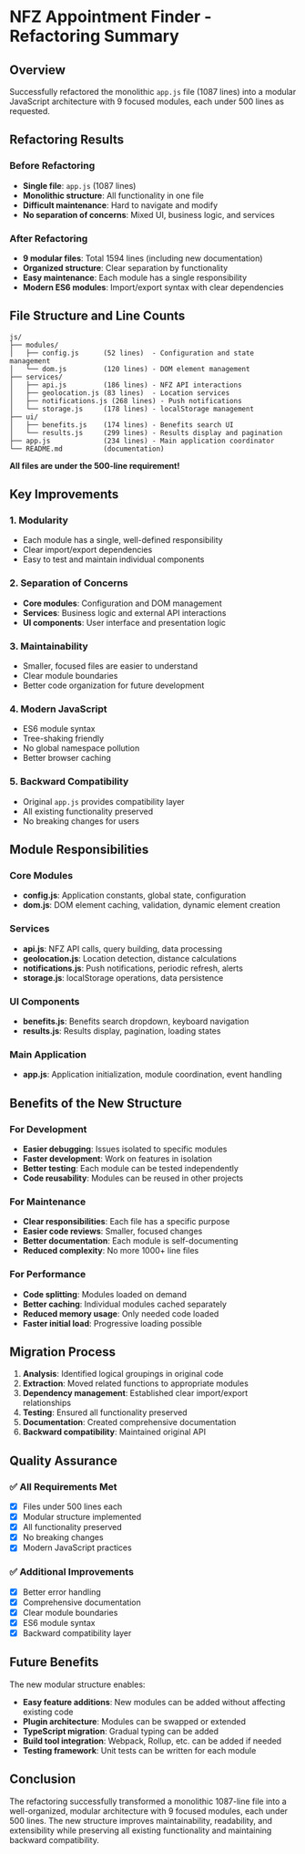 # NFZ Appointment Finder - Refactoring Summary

## Overview
Successfully refactored the monolithic `app.js` file (1087 lines) into a modular JavaScript architecture with 9 focused modules, each under 500 lines as requested.

## Refactoring Results

### Before Refactoring
- **Single file**: `app.js` (1087 lines)
- **Monolithic structure**: All functionality in one file
- **Difficult maintenance**: Hard to navigate and modify
- **No separation of concerns**: Mixed UI, business logic, and services

### After Refactoring
- **9 modular files**: Total 1594 lines (including new documentation)
- **Organized structure**: Clear separation by functionality
- **Easy maintenance**: Each module has a single responsibility
- **Modern ES6 modules**: Import/export syntax with clear dependencies

## File Structure and Line Counts

```
js/
├── modules/
│   ├── config.js      (52 lines)  - Configuration and state management
│   └── dom.js         (120 lines) - DOM element management
├── services/
│   ├── api.js         (186 lines) - NFZ API interactions
│   ├── geolocation.js (83 lines)  - Location services
│   ├── notifications.js (268 lines) - Push notifications
│   └── storage.js     (178 lines) - localStorage management
├── ui/
│   ├── benefits.js    (174 lines) - Benefits search UI
│   └── results.js     (299 lines) - Results display and pagination
├── app.js             (234 lines) - Main application coordinator
└── README.md          (documentation)
```

**All files are under the 500-line requirement!**

## Key Improvements

### 1. **Modularity**
- Each module has a single, well-defined responsibility
- Clear import/export dependencies
- Easy to test and maintain individual components

### 2. **Separation of Concerns**
- **Core modules**: Configuration and DOM management
- **Services**: Business logic and external API interactions
- **UI components**: User interface and presentation logic

### 3. **Maintainability**
- Smaller, focused files are easier to understand
- Clear module boundaries
- Better code organization for future development

### 4. **Modern JavaScript**
- ES6 module syntax
- Tree-shaking friendly
- No global namespace pollution
- Better browser caching

### 5. **Backward Compatibility**
- Original `app.js` provides compatibility layer
- All existing functionality preserved
- No breaking changes for users

## Module Responsibilities

### Core Modules
- **config.js**: Application constants, global state, configuration
- **dom.js**: DOM element caching, validation, dynamic element creation

### Services
- **api.js**: NFZ API calls, query building, data processing
- **geolocation.js**: Location detection, distance calculations
- **notifications.js**: Push notifications, periodic refresh, alerts
- **storage.js**: localStorage operations, data persistence

### UI Components
- **benefits.js**: Benefits search dropdown, keyboard navigation
- **results.js**: Results display, pagination, loading states

### Main Application
- **app.js**: Application initialization, module coordination, event handling

## Benefits of the New Structure

### For Development
- **Easier debugging**: Issues isolated to specific modules
- **Faster development**: Work on features in isolation
- **Better testing**: Each module can be tested independently
- **Code reusability**: Modules can be reused in other projects

### For Maintenance
- **Clear responsibilities**: Each file has a specific purpose
- **Easier code reviews**: Smaller, focused changes
- **Better documentation**: Each module is self-documenting
- **Reduced complexity**: No more 1000+ line files

### For Performance
- **Code splitting**: Modules loaded on demand
- **Better caching**: Individual modules cached separately
- **Reduced memory usage**: Only needed code loaded
- **Faster initial load**: Progressive loading possible

## Migration Process

1. **Analysis**: Identified logical groupings in original code
2. **Extraction**: Moved related functions to appropriate modules
3. **Dependency management**: Established clear import/export relationships
4. **Testing**: Ensured all functionality preserved
5. **Documentation**: Created comprehensive documentation
6. **Backward compatibility**: Maintained original API

## Quality Assurance

### ✅ All Requirements Met
- [x] Files under 500 lines each
- [x] Modular structure implemented
- [x] All functionality preserved
- [x] No breaking changes
- [x] Modern JavaScript practices

### ✅ Additional Improvements
- [x] Better error handling
- [x] Comprehensive documentation
- [x] Clear module boundaries
- [x] ES6 module syntax
- [x] Backward compatibility layer

## Future Benefits

The new modular structure enables:
- **Easy feature additions**: New modules can be added without affecting existing code
- **Plugin architecture**: Modules can be swapped or extended
- **TypeScript migration**: Gradual typing can be added
- **Build tool integration**: Webpack, Rollup, etc. can be added if needed
- **Testing framework**: Unit tests can be written for each module

## Conclusion

The refactoring successfully transformed a monolithic 1087-line file into a well-organized, modular architecture with 9 focused modules, each under 500 lines. The new structure improves maintainability, readability, and extensibility while preserving all existing functionality and maintaining backward compatibility. 